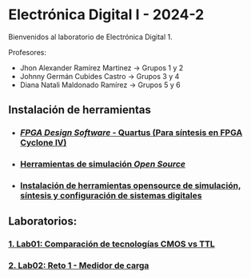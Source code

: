 # Electrónica Digital I - 2024-2

Bienvenidos al laboratorio de Electrónica Digital 1.

Profesores:


* Jhon Alexander Ramírez Martinez &rarr; Grupos 1 y 2
* Johnny Germán Cubides Castro &rarr; Grupos 3 y 4
* Diana Natali Maldonado Ramírez &rarr; Grupos 5 y 6

## Instalación de herramientas 

* ### [*FPGA Design Software* - Quartus (Para síntesis en FPGA Cyclone IV)](./labs/lab00/Quartus_installation_guide.md)

* ### [Herramientas de simulación *Open Source*](./labs/lab00/simulation_tools.md)

* ### [Instalación de herramientas opensource de simulación, síntesis y configuración de sistemas digitales](https://github.com/johnnycubides/digital-electronic-1-101/blob/main/installTools/conda-and-tools.md)

## Laboratorios:

### [1. Lab01: Comparación de tecnologías CMOS vs TTL](./labs/lab01/README.md)

### [2. Lab02: Reto 1 - Medidor de carga](./labs/lab02/README.md)
